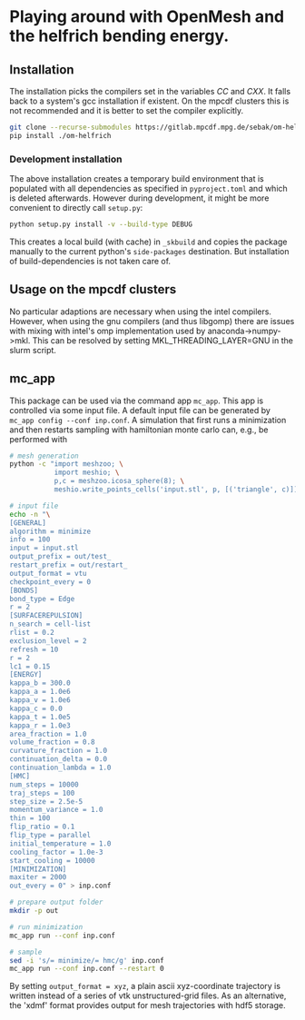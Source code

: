 # Playing around with OpenMesh and the helfrich bending energy.

## Installation

The installation picks the compilers set in the variables $CC$ and $CXX$. It
falls back to a system's gcc installation if existent. On the mpcdf clusters
this is not recommended and it is better to set the compiler explicitly.

```bash
git clone --recurse-submodules https://gitlab.mpcdf.mpg.de/sebak/om-helfrich.git`
pip install ./om-helfrich
```

### Development installation

The above installation creates a temporary build environment that is populated
with all dependencies as specified in `pyproject.toml` and which is deleted
afterwards. However during development, it might be more convenient to directly
call `setup.py`:
```bash
python setup.py install -v --build-type DEBUG
```
This creates a local build (with cache) in `_skbuild` and copies the package
manually to the current python's `side-packages` destination. But installation 
of build-dependencies is not taken care of.

## Usage on the mpcdf clusters

No particular adaptions are necessary when using the intel compilers. However,
when using the gnu compilers (and thus libgomp) there are issues with mixing
with intel's omp implementation used by anaconda-\>numpy-\>mkl. This can be
resolved by setting MKL\_THREADING\_LAYER=GNU in the slurm script.

## mc\_app

This package can be used via the command app `mc_app`. This app is controlled
via some input file. A default input file can be generated by `mc_app config
--conf inp.conf`. A simulation that first runs a minimization and then restarts
sampling with hamiltonian monte carlo can, e.g., be performed with

```bash
# mesh generation
python -c "import meshzoo; \
           import meshio; \
           p,c = meshzoo.icosa_sphere(8); \
           meshio.write_points_cells('input.stl', p, [('triangle', c)])"

# input file
echo -n "\
[GENERAL]
algorithm = minimize
info = 100
input = input.stl
output_prefix = out/test_
restart_prefix = out/restart_
output_format = vtu
checkpoint_every = 0
[BONDS]
bond_type = Edge
r = 2
[SURFACEREPULSION]
n_search = cell-list
rlist = 0.2
exclusion_level = 2
refresh = 10
r = 2
lc1 = 0.15
[ENERGY]
kappa_b = 300.0
kappa_a = 1.0e6
kappa_v = 1.0e6
kappa_c = 0.0
kappa_t = 1.0e5
kappa_r = 1.0e3
area_fraction = 1.0
volume_fraction = 0.8
curvature_fraction = 1.0
continuation_delta = 0.0
continuation_lambda = 1.0
[HMC]
num_steps = 10000
traj_steps = 100
step_size = 2.5e-5
momentum_variance = 1.0
thin = 100
flip_ratio = 0.1
flip_type = parallel
initial_temperature = 1.0
cooling_factor = 1.0e-3
start_cooling = 10000
[MINIMIZATION]
maxiter = 2000
out_every = 0" > inp.conf

# prepare output folder
mkdir -p out

# run minimization
mc_app run --conf inp.conf

# sample
sed -i 's/= minimize/= hmc/g' inp.conf
mc_app run --conf inp.conf --restart 0
```
By setting `output_format = xyz`, a plain ascii xyz-coordinate trajectory
is written instead of a series of vtk unstructured-grid files. As an
alternative, the 'xdmf' format provides output for mesh trajectories
with hdf5 storage.
